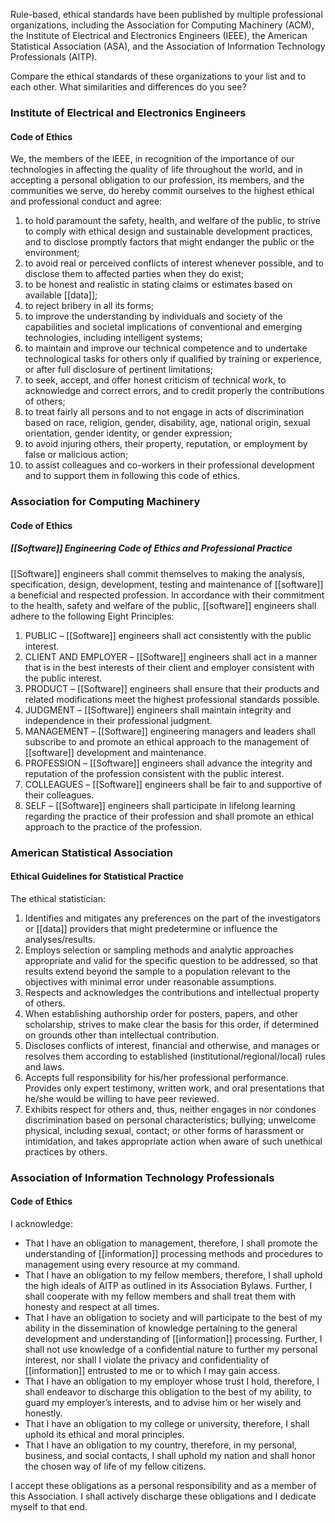 Rule-based, ethical standards have been published by multiple professional organizations, including the Association for Computing Machinery (ACM), the Institute of Electrical and Electronics Engineers (IEEE), the American Statistical Association (ASA), and the Association of Information Technology Professionals (AITP).

Compare the ethical standards of these organizations to your list and to each other. What similarities and differences do you see?
### Institute of Electrical and Electronics Engineers

#### Code of Ethics

We, the members of the IEEE, in recognition of the importance of our technologies in affecting the quality of life throughout the world, and in accepting a personal obligation to our profession, its members, and the communities we serve, do hereby commit ourselves to the highest ethical and professional conduct and agree:

1. to hold paramount the safety, health, and welfare of the public, to strive to comply with ethical design and sustainable development practices, and to disclose promptly factors that might endanger the public or the environment;
2. to avoid real or perceived conflicts of interest whenever possible, and to disclose them to affected parties when they do exist;
3. to be honest and realistic in stating claims or estimates based on available [[data]];
4. to reject bribery in all its forms;
5. to improve the understanding by individuals and society of the capabilities and societal implications of conventional and emerging technologies, including intelligent systems;
6. to maintain and improve our technical competence and to undertake technological tasks for others only if qualified by training or experience, or after full disclosure of pertinent limitations;
7. to seek, accept, and offer honest criticism of technical work, to acknowledge and correct errors, and to credit properly the contributions of others;
8. to treat fairly all persons and to not engage in acts of discrimination based on race, religion, gender, disability, age, national origin, sexual orientation, gender identity, or gender expression;
9. to avoid injuring others, their property, reputation, or employment by false or malicious action;
10. to assist colleagues and co-workers in their professional development and to support them in following this code of ethics.
### Association for Computing Machinery

#### Code of Ethics

##### [[Software]] Engineering Code of Ethics and Professional Practice

[[Software]] engineers shall commit themselves to making the analysis, specification, design, development, testing and maintenance of [[software]] a beneficial and respected profession. In accordance with their commitment to the health, safety and welfare of the public, [[software]] engineers shall adhere to the following Eight Principles:

1. PUBLIC – [[Software]] engineers shall act consistently with the public interest.
2. CLIENT AND EMPLOYER – [[Software]] engineers shall act in a manner that is in the best interests of their client and employer consistent with the public interest.
3. PRODUCT – [[Software]] engineers shall ensure that their products and related modifications meet the highest professional standards possible.
4. JUDGMENT – [[Software]] engineers shall maintain integrity and independence in their professional judgment.
5. MANAGEMENT – [[Software]] engineering managers and leaders shall subscribe to and promote an ethical approach to the management of [[software]] development and maintenance.
6. PROFESSION – [[Software]] engineers shall advance the integrity and reputation of the profession consistent with the public interest.
7. COLLEAGUES – [[Software]] engineers shall be fair to and supportive of their colleagues.
8. SELF – [[Software]] engineers shall participate in lifelong learning regarding the practice of their profession and shall promote an ethical approach to the practice of the profession.

### American Statistical Association

#### Ethical Guidelines for Statistical Practice

The ethical statistician:

1. Identifies and mitigates any preferences on the part of the investigators or [[data]] providers that might predetermine or influence the analyses/results.
2. Employs selection or sampling methods and analytic approaches appropriate and valid for the specific question to be addressed, so that results extend beyond the sample to a population relevant to the objectives with minimal error under reasonable assumptions.
3. Respects and acknowledges the contributions and intellectual property of others.
4. When establishing authorship order for posters, papers, and other scholarship, strives to make clear the basis for this order, if determined on grounds other than intellectual contribution.
5. Discloses conflicts of interest, financial and otherwise, and manages or resolves them according to established (institutional/regional/local) rules and laws.
6. Accepts full responsibility for his/her professional performance. Provides only expert testimony, written work, and oral presentations that he/she would be willing to have peer reviewed.
7. Exhibits respect for others and, thus, neither engages in nor condones discrimination based on personal characteristics; bullying; unwelcome physical, including sexual, contact; or other forms of harassment or intimidation, and takes appropriate action when aware of such unethical practices by others.
### Association of Information Technology Professionals

#### Code of Ethics

I acknowledge:

- That I have an obligation to management, therefore, I shall promote the understanding of [[information]] processing methods and procedures to management using every resource at my command.
- That I have an obligation to my fellow members, therefore, I shall uphold the high ideals of AITP as outlined in its Association Bylaws. Further, I shall cooperate with my fellow members and shall treat them with honesty and respect at all times.
- That I have an obligation to society and will participate to the best of my ability in the dissemination of knowledge pertaining to the general development and understanding of [[information]] processing. Further, I shall not use knowledge of a confidential nature to further my personal interest, nor shall I violate the privacy and confidentiality of [[information]] entrusted to me or to which I may gain access.
- That I have an obligation to my employer whose trust I hold, therefore, I shall endeavor to discharge this obligation to the best of my ability, to guard my employer’s interests, and to advise him or her wisely and honestly.
- That I have an obligation to my college or university, therefore, I shall uphold its ethical and moral principles.
- That I have an obligation to my country, therefore, in my personal, business, and social contacts, I shall uphold my nation and shall honor the chosen way of life of my fellow citizens.

I accept these obligations as a personal responsibility and as a member of this Association. I shall actively discharge these obligations and I dedicate myself to that end.